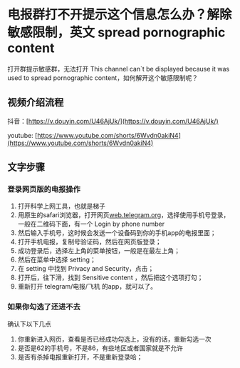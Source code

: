 # 电报群打不开提示这个信息怎么办？解除敏感限制，英文 spread pornographic content

打开群提示敏感群，无法打开 This channel can`t be displayed because it was used to spread pornographic content，如何解开这个敏感限制呢？

## 视频介绍流程
抖音：[https://v.douyin.com/U46AjUk/](https://v.douyin.com/U46AjUk/)

youtube: [https://www.youtube.com/shorts/6Wvdn0akiN4](https://www.youtube.com/shorts/6Wvdn0akiN4)

## 文字步骤
### 登录网页版的电报操作
1. 打开科学上网工具，也就是梯子
2. 用原生的safari浏览器，打开网页[web.telegram.org](https://web.telegram.org)，选择使用手机号登录，一般在二维码下面，有一个 Login by phone number
3. 然后输入手机号，这时候会发送一个设备码到你的手机app的电报里面；
4. 打开手机电报，复制号验证码，然后在网页版登录；
5. 成功登录后，选择左上角的菜单按钮，一般是在最左上角；
6. 然后在菜单中选择 setting；
7. 在 setting 中找到 Privacy and Security，点击；
8. 打开后，往下滑，找到 Sensitive content ，然后把这个选项打勾；
9. 重新打开 telegram/电报/飞机 的app，就可以了。

### 如果你勾选了还进不去
确认下以下几点
1. 你重新进入网页，查看是否已经成功勾选上，没有的话，重新勾选一次
2. 是否是62的手机号，不是86，有些地区或者国家就是不允许
3. 是否有杀掉电报重新打开，不是重新登录哈；
